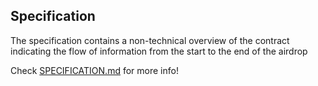 
## Specification

The specification contains a non-technical overview of the contract indicating the flow of information from the start to the end of the airdrop

Check [SPECIFICATION.md](./SPECIFICATION.md) for more info!
